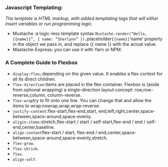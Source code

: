 ### Javascript Templating:
*The template is HTML markup, with added templating tags that will either insert variables or run programming logic.*
* Mustache :a logic-less template syntax
`Mustache.render(“Hello, {{name}}”, { name: “Sherlynn” });`placeholder`{{name}}`‘name’ property in the object we pass in, and replace {{ name }} with the actual value.
* Mastache-Express: you can use it with Yarn or NPM.
### A Complete Guide to Flexbox
* `display:flex;`depending on the given value. It enables a flex context for all its direct children.
* `flex-direction`:items are placed in the flex container. Flexbox is (aside from optional wrapping) a single-direction layout concept: row,row-reverse,column,
column-reverse.
* `flex-wrap`try to fit onto one line. You can change that and allow the items to wrap:nowrap,wrap,wrap-reverse.
* `justify-content`:flex-start,flex-end,start,
end,left,right,center,space-between,space-around,space-evenly.
* `aligin-items`:stretch,flex-start / start / self-start,flex-end / end / self-end,center,baseline.
* `align-content`flex-start / start,
flex-end / end,center,space-between,space-around,space-evenly,stretch. 
* `flex-grow`.
* `flex-shrink`.
* `flex`.
* `align-self`.
